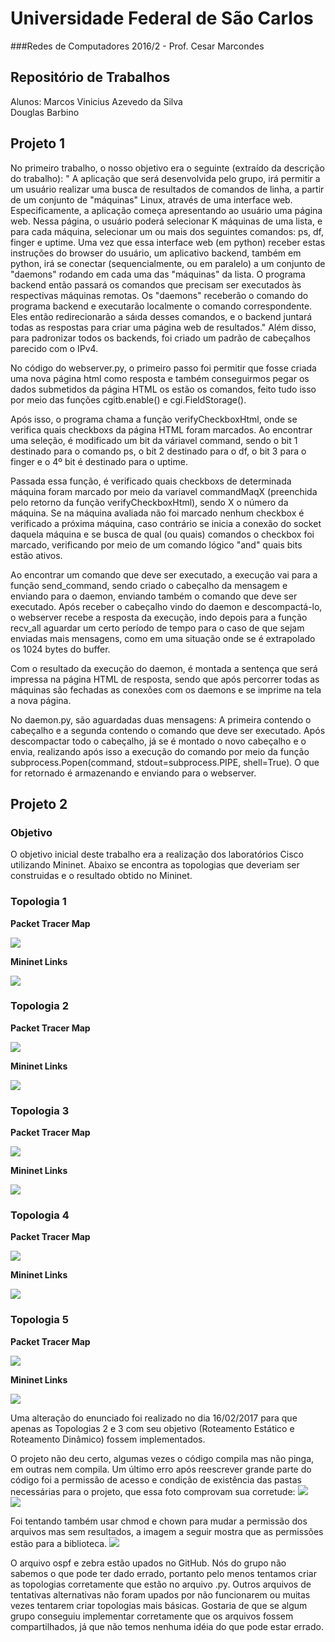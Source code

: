 # Universidade Federal de São Carlos
###Redes de Computadores 2016/2 - Prof. Cesar Marcondes

##  Repositório de Trabalhos
Alunos: 
Marcos Vinicius Azevedo da Silva <br>
Douglas Barbino


## Projeto 1
No primeiro trabalho, o nosso objetivo era o seguinte (extraído da descrição do trabalho):
" A aplicação que será desenvolvida pelo grupo, irá permitir a um usuário realizar uma busca de resultados de comandos de linha, a partir de um conjunto de "máquinas" Linux, através de uma interface web. Especificamente, a aplicação começa apresentando ao usuário uma página web. Nessa página, o usuário poderá selecionar K máquinas de uma lista, e para cada máquina, selecionar um ou mais dos seguintes comandos: ps, df, finger e uptime. Uma vez que essa interface web (em python) receber estas instruções do browser do usuário, um aplicativo backend, também em python, irá se conectar (sequencialmente, ou em paralelo) a um conjunto de "daemons" rodando em cada uma das "máquinas" da lista. O programa backend então passará os comandos que precisam ser executados às respectivas máquinas remotas. Os "daemons" receberão o comando do programa backend e executarão localmente o comando correspondente. Eles então redirecionarão a sáıda desses comandos, e o backend juntará todas as respostas para criar uma página web de resultados."
Além disso, para padronizar todos os backends, foi criado um padrão de cabeçalhos parecido com o IPv4.

No código do webserver.py, o primeiro passo foi permitir que fosse criada uma nova página html como resposta e também conseguirmos pegar os dados submetidos da página HTML os estão os comandos, feito tudo isso por meio das funções cgitb.enable() e cgi.FieldStorage().

Após isso, o programa chama a função verifyCheckboxHtml, onde se verifica quais checkboxs da página HTML foram marcados. Ao encontrar uma seleção, é modificado um bit da váriavel command, sendo o bit 1 destinado para o comando ps, o bit 2 destinado para o df, o bit 3 para o finger e o 4º bit é destinado para o uptime.

Passada essa função, é verificado quais checkboxs de determinada máquina foram marcado por meio da variavel commandMaqX (preenchida pelo retorno da função verifyCheckboxHtml), sendo X o número da máquina. Se na máquina avaliada não foi marcado nenhum checkbox é verificado a próxima máquina, caso contrário se inicia a conexão do socket daquela máquina e se busca de qual (ou quais) comandos o checkbox foi marcado, verificando por meio de um comando lógico "and" quais bits estão ativos.

Ao encontrar um comando que deve ser executado, a execução vai para a função send_command, sendo criado o cabeçalho da mensagem e enviando para o daemon, enviando também o comando que deve ser executado. Após receber o cabeçalho vindo do daemon e descompactá-lo, o webserver recebe a resposta da execução, indo depois para a função recv_all aguardar um certo período de tempo para o caso de que sejam enviadas mais mensagens, como em uma situação onde se é extrapolado os 1024 bytes do buffer.

Com o resultado da execução do daemon, é montada a sentença que será impressa na página HTML de resposta, sendo que após percorrer todas as máquinas são fechadas as conexões com os daemons e se imprime na tela a nova página.

No daemon.py, são aguardadas duas mensagens: A primeira contendo o cabeçalho e a segunda contendo o comando que deve ser executado. Após descompactar todo o cabeçalho, já se é montado o novo cabeçalho e o envia, realizando após isso a execução do comando por meio da função subprocess.Popen(command, stdout=subprocess.PIPE, shell=True). O que for retornado é armazenando e enviando para o webserver.

## Projeto 2
### Objetivo
O objetivo inicial deste trabalho era a realização dos laboratórios Cisco utilizando Mininet. Abaixo se encontra as topologias que deveriam ser construidas e o resultado obtido no Mininet.

### Topologia 1
<b>Packet Tracer Map</b>

<img src="https://github.com/DouglasBarbino/redes-Douglas-Marcos/blob/master/assets/rel2.png?raw=true">

<b>Mininet Links</b>

<img src="https://github.com/DouglasBarbino/redes-Douglas-Marcos/blob/master/assets/rel1.png?raw=true">


### Topologia 2
<b>Packet Tracer Map</b>

<img src="https://github.com/DouglasBarbino/redes-Douglas-Marcos/blob/master/assets/rel3.png?raw=true">

<b>Mininet Links</b>

<img src="https://github.com/DouglasBarbino/redes-Douglas-Marcos/blob/master/assets/rel4.png?raw=true">

### Topologia 3
<b>Packet Tracer Map</b>

<img src="https://github.com/DouglasBarbino/redes-Douglas-Marcos/blob/master/assets/rel5.png?raw=true">

<b>Mininet Links</b>

<img src="https://github.com/DouglasBarbino/redes-Douglas-Marcos/blob/master/assets/rel6.png?raw=true">

### Topologia 4
<b>Packet Tracer Map</b>

<img src="https://github.com/DouglasBarbino/redes-Douglas-Marcos/blob/master/assets/rel7.png?raw=trues">

<b>Mininet Links</b>

<img src="https://github.com/DouglasBarbino/redes-Douglas-Marcos/blob/master/assets/rel8.png?raw=true">

### Topologia 5
<b>Packet Tracer Map</b>

<img src="https://github.com/DouglasBarbino/redes-Douglas-Marcos/blob/master/assets/rel9.png?raw=true">

<b>Mininet Links</b>

<img src="https://github.com/DouglasBarbino/redes-Douglas-Marcos/blob/master/assets/rel10.png?raw=true">

Uma alteração do enunciado foi realizado no dia 16/02/2017 para que apenas as Topologias 2 e 3 com seu objetivo (Roteamento Estático e Roteamento Dinâmico) fossem implementados.

O projeto não deu certo, algumas vezes o código compila mas não pinga, em outras nem compila. Um último erro após reescrever grande parte do código foi a permissão de acesso e condição de existência das pastas necessárias para o projeto, que essa foto comprovam sua corretude:
<img src="https://github.com/DouglasBarbino/redes-Douglas-Marcos/blob/master/assets/erro1.png?raw=true">
<br>
<img src="https://github.com/DouglasBarbino/redes-Douglas-Marcos/blob/master/assets/erro2.png?raw=true">
<br>

Foi tentando também usar chmod e chown para mudar a permissão dos arquivos mas sem resultados, a imagem a seguir mostra que as permissões estão para a biblioteca.
<img src="https://github.com/DouglasBarbino/redes-Douglas-Marcos/blob/master/assets/erro3.png?raw=true">

O arquivo ospf e zebra estão upados no GitHub. Nós do grupo não sabemos o que pode ter dado errado, portanto pelo menos tentamos criar as topologias corretamente que estão no arquivo .py. Outros arquivos de tentativas alternativas não foram upados por não funcionarem ou muitas vezes tentarem criar topologias mais básicas. Gostaria de que se algum grupo conseguiu implementar corretamente que os arquivos fossem compartilhados, já que não temos nenhuma idéia do que pode estar errado.
